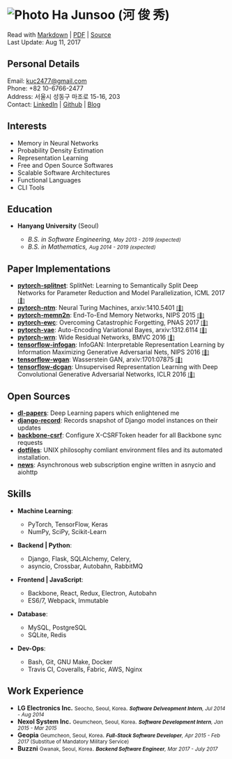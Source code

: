 ![Photo](https://en.gravatar.com/userimage/88915015/2c6d5786d2b480927676688336d80102.jpg?size=110) Ha Junsoo (河 俊 秀)  
=======================================================================================================================

Read with [Markdown](https://raw.github.com/kuc2477/resume/gh-pages/index.md) | [PDF](https://raw.github.com/kuc2477/resume/gh-pages/index.pdf) | [Source](http://github.com/kuc2477/resume)  
Last Update: Aug 11, 2017


Personal Details
---------------
Email:      kuc2477@gmail.com   
Phone:      +82 10-6766-2477  
Address:    서울시 성동구 마조로 15-16, 203  
Contact:    [LinkedIn](https://www.linkedin.com/in/junsoo-ha-769a89bb?trk=hp-identity-name) | [Github](https://github.com/kuc2477) | [Blog](http://hajunsoo.org)  


Interests
---------
- Memory in Neural Networks
- Probability Density Estimation
- Representation Learning
- Free and Open Source Softwares
- Scalable Software Architectures
- Functional Languages
- CLI Tools


Education
---------

* **Hanyang University** (Seoul)

    - *B.S. in Software Engineering, <small>May 2013 - 2019 (expected)</small>*  
    - *B.S. in Mathematics, <small>Aug 2014 - 2019 (expected)</small>*


Paper Implementations
---------------------
* **[pytorch-splitnet](https://github.com/kuc2477/pytorch-splitnet)**: SplitNet: Learning to Semantically Split Deep Networks for Parameter Reduction and Model Parallelization, ICML 2017 [<small>[&#128279;]</small>](http://proceedings.mlr.press/v70/kim17b/kim17b.pdf)
* **[pytorch-ntm](https://github.com/kuc2477/pytorch-ntm)**: Neural Turing Machines, arxiv:1410.5401 [<small>[&#128279;]</small>](https://arxiv.org/abs/1410.5401)
* **[pytorch-memn2n](https://github.com/kuc2477/pytorch-memn2n)**: End-To-End Memory Networks, NIPS 2015 [<small>[&#128279;]</small>](https://papers.nips.cc/paper/5846-end-to-end-memory-networks.pdf)
* **[pytorch-ewc](https://github.com/kuc2477/pytorch-ewc)**: Overcoming Catastrophic Forgetting, PNAS 2017 [<small>[&#128279;]</small>](https://arxiv.org/abs/1612.00796)
* **[pytorch-vae](https://github.com/kuc2477/pytorch-vae)**: Auto-Encoding Variational Bayes, arxiv:1312.6114 [<small>[&#128279;]</small>](https://arxiv.org/abs/1312.6114)
* **[pytorch-wrn](https://github.com/kuc2477/pytorch-wrn)**: Wide Residual Networks, BMVC 2016 [<small>[&#128279;]</small>](http://www.bmva.org/bmvc/2016/papers/paper087/abstract087.pdf)
* **[tensorflow-infogan](https://github.com/kuc2477/tensorflow-infogan)**: InfoGAN: Interpretable Representation Learning by Information Maximizing Generative Adversarial Nets, NIPS 2016 [<small>[&#128279;]</small>](https://papers.nips.cc/paper/6399-infogan-interpretable-representation-learning-by-information-maximizing-generative-adversarial-nets)
* **[tensorflow-wgan](https://github.com/kuc2477/tensorflow-wgan)**: Wasserstein GAN, arxiv:1701:07875 [<small>[&#128279;]</small>](https://arxiv.org/abs/1701.07875)
* **[tensorflow-dcgan](https://github.com/kuc2477/tensorflow-dcgan)**: Unsupervised Representation Learning with Deep Convolutional Generative Adversarial Networks, ICLR 2016 [<small>[&#128279;]</small>](https://arxiv.org/abs/1511.06434)


Open Sources
------------
* **[dl-papers](https://github.com/kuc2477/dl-papers)**: Deep Learning papers which enlightened me
* **[django-record](https://github.com/kuc2477/django-record)**: Records snapshot of Django model instances on their updates
* **[backbone-csrf](https://github.com/kuc2477/backbone-csrf)**: Configure X-CSRFToken header for all Backbone sync requests
* **[dotfiles](https://github.com/kuc2477/dotfiles)**: UNIX philosophy comliant environment files and its automated installation.
* **[news](https://github.com/kuc2477/news)**: Asynchronous web subscription engine written in asnycio and aiohttp


Skills
------

* **Machine Learning**: 
    * PyTorch, TensorFlow, Keras
    * NumPy, SciPy, Scikit-Learn

* **Backend | Python**: 
    * Django, Flask, SQLAlchemy, Celery, 
    * asyncio, Crossbar, Autobahn, RabbitMQ

* **Frontend | JavaScript**: 
    * Backbone, React, Redux, Electron, Autobahn
    * ES6/7, Webpack, Immutable

* **Database**: 
    * MySQL, PostgreSQL
    * SQLite, Redis

* **Dev-Ops**:
    * Bash, Git, GNU Make, Docker
    * Travis CI, Coveralls, Fabric, AWS, Nginx


Work Experience
---------------

*   **LG Electronics Inc.** <small>Seocho, Seoul, Korea</small>. *<small>**Software Delveopment Intern**, Jul 2014 - Aug 2014</small>*
*   **Nexol System Inc.** <small>Geumcheon, Seoul, Korea</small>. *<small>**Software Development Intern**, Jan 2015 - Mar 2015</small>*
*   **Geopia** <small>Geumcheon, Seoul, Korea</small>. *<small>**Full-Stack Software Developer**, Apr 2015 - Feb 2017* (Substitue of Mandatory Military Service)</small>
*   **Buzzni** <small>Gwanak, Seoul, Korea</small>. *<small>**Backend Software Engineer**, Mar 2017 - July 2017</small>*
